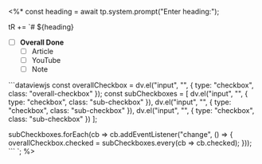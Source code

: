 <%*
const heading = await tp.system.prompt("Enter heading:");

tR += `# ${heading}

- [ ] **Overall Done**
  - [ ] Article
  - [ ] YouTube
  - [ ] Note

\`\`\`dataviewjs
const overallCheckbox = dv.el("input", "", { type: "checkbox", class: "overall-checkbox" });
const subCheckboxes = [
    dv.el("input", "", { type: "checkbox", class: "sub-checkbox" }),
    dv.el("input", "", { type: "checkbox", class: "sub-checkbox" }),
    dv.el("input", "", { type: "checkbox", class: "sub-checkbox" })
];

subCheckboxes.forEach(cb => cb.addEventListener("change", () => {
    overallCheckbox.checked = subCheckboxes.every(cb => cb.checked);
}));
\`\`\`
`;
%>
